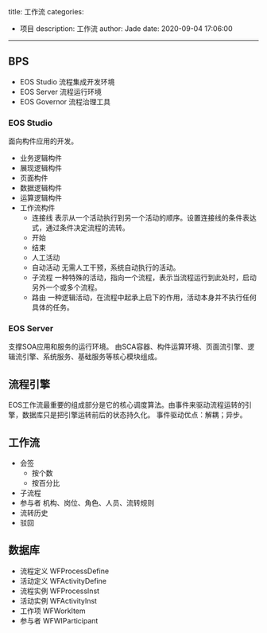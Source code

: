 title: 工作流
categories:
  - 项目
description: 工作流
author: Jade
date: 2020-09-04 17:06:00
---

## BPS
- EOS Studio 流程集成开发环境
- EOS Server 流程运行环境
- EOS Governor 流程治理工具

### EOS Studio
面向构件应用的开发。
- 业务逻辑构件
- 展现逻辑构件
- 页面构件
- 数据逻辑构件
- 运算逻辑构件
- 工作流构件
  - 连接线 表示从一个活动执行到另一个活动的顺序。设置连接线的条件表达式，通过条件决定流程的流转。
  - 开始
  - 结束
  - 人工活动 
  - 自动活动 无需人工干预，系统自动执行的活动。
  - 子流程 一种特殊的活动，指向一个流程，表示当流程运行到此处时，启动另外一个或多个流程。
  - 路由 一种逻辑活动，在流程中起承上启下的作用，活动本身并不执行任何具体的任务。

### EOS Server
支撑SOA应用和服务的运行环境。
由SCA容器、构件运算环境、页面流引擎、逻辑流引擎、系统服务、基础服务等核心模块组成。

## 流程引擎
EOS工作流最重要的组成部分是它的核心调度算法。由事件来驱动流程运转的引擎，数据库只是把引擎运转前后的状态持久化。
事件驱动优点：解耦；异步。

## 工作流
- 会签
    - 按个数
    - 按百分比
- 子流程
- 参与者 机构、岗位、角色、人员、流转规则
- 流转历史
- 驳回

## 数据库
- 流程定义 WFProcessDefine
- 活动定义 WFActivityDefine
- 流程实例 WFProcessInst
- 活动实例 WFActivityInst
- 工作项 WFWorkItem
- 参与者 WFWIParticipant
